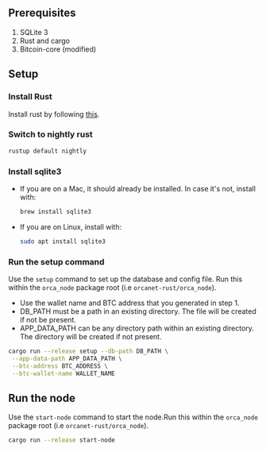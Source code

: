## Prerequisites

1. SQLite 3
2. Rust and cargo
3. Bitcoin-core (modified)

## Setup

[//]: # (1. Download and set up our modified bitcoin core by following this)

[//]: # (   document: [a relative link]&#40;/docs/BitcoinCoreSetup.md&#41;.)

### Install Rust
Install rust by following [this](https://www.rust-lang.org/tools/install).

### Switch to nightly rust
```bash
rustup default nightly
```

### Install sqlite3
   - If you are on a Mac, it should already be installed. In case it's not, install with:
     ```bash
     brew install sqlite3
     ```
   - If you are on Linux, install with:
     ```bash
     sudo apt install sqlite3 
     ```

### Run the setup command
Use the `setup` command to set up the database and config file. Run this within the `orca_node` package root (i.e `orcanet-rust/orca_node`). 
   - Use the wallet name and BTC address that you generated in step 1. 
   - DB_PATH must be a path in an existing directory. The file will be created if not be present. 
   - APP_DATA_PATH can be any directory path within an existing directory. The directory will be created if not present.

```bash
cargo run --release setup --db-path DB_PATH \
 --app-data-path APP_DATA_PATH \
 --btc-address BTC_ADDRESS \
 --btc-wallet-name WALLET_NAME
```

## Run the node

[//]: # (TODO: Start bitcoin node at the start of start-node. Panic if bitcoind cannot be started.)

Use the `start-node` command to start the node.Run this within the `orca_node` package root (i.e `orcanet-rust/orca_node`).
```bash
cargo run --release start-node
```





